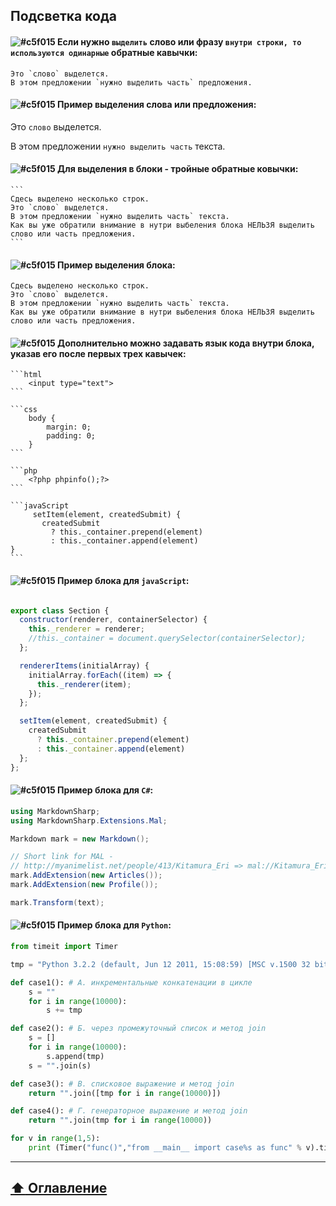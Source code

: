 
## Подсветка кода

#### ![#c5f015](https://via.placeholder.com/15/c5f015/000000?text=+) Если нужно `выделить` слово или фразу `внутри строки, то используются одинарные` обратные кавычки:

```
Это `слово` выделется.
В этом предложении `нужно выделить часть` предложения.
```
#### ![#c5f015](https://via.placeholder.com/15/c5f015/000000?text=+) Пример выделения слова или предложения:

Это `слово` выделется.    
  
В этом предложении `нужно выделить часть` текста.

#### ![#c5f015](https://via.placeholder.com/15/c5f015/000000?text=+) Для выделения в блоки - тройные обратные ковычки:
    ```
    Сдесь выделено несколько строк.
    Это `слово` выделется.    
    В этом предложении `нужно выделить часть` текста.
    Как вы уже обратили внимание в нутри выбеления блока НЕЛЬЗЯ выделить слово или часть предложения.
    ```
#### ![#c5f015](https://via.placeholder.com/15/c5f015/000000?text=+) Пример выделения блока:
 ```
Сдесь выделено несколько строк.
Это `слово` выделется.    
В этом предложении `нужно выделить часть` текста.
Как вы уже обратили внимание в нутри выбеления блока НЕЛЬЗЯ выделить слово или часть предложения.
```
#### ![#c5f015](https://via.placeholder.com/15/c5f015/000000?text=+) Дополнительно можно задавать язык кода внутри блока, указав его после первых трех кавычек:

    ```html
        <input type="text">
    ```

    ```css
        body {
            margin: 0;
            padding: 0;
        }
    ```

    ```php
        <?php phpinfo();?>
    ```
    
    ```javaScript
         setItem(element, createdSubmit) {
           createdSubmit
             ? this._container.prepend(element)
             : this._container.append(element)
    }
    ```
#### ![#c5f015](https://via.placeholder.com/15/c5f015/000000?text=+) Пример блока для `javaScript`:

```javaScript

export class Section {
  constructor(renderer, containerSelector) {
    this._renderer = renderer;
    //this._container = document.querySelector(containerSelector);
  };

  rendererItems(initialArray) {
    initialArray.forEach((item) => {
      this._renderer(item);
    });
  };

  setItem(element, createdSubmit) {
    createdSubmit
      ? this._container.prepend(element)
      : this._container.append(element)
  };
};
```

#### ![#c5f015](https://via.placeholder.com/15/c5f015/000000?text=+) Пример блока для `C#`:

```C#
using MarkdownSharp;
using MarkdownSharp.Extensions.Mal;

Markdown mark = new Markdown();

// Short link for MAL - 
// http://myanimelist.net/people/413/Kitamura_Eri => mal://Kitamura_Eri
mark.AddExtension(new Articles()); 
mark.AddExtension(new Profile());

mark.Transform(text);
```

#### ![#c5f015](https://via.placeholder.com/15/c5f015/000000?text=+) Пример блока для `Python`:

```Python
from timeit import Timer

tmp = "Python 3.2.2 (default, Jun 12 2011, 15:08:59) [MSC v.1500 32 bit (Intel)] on win32."

def case1(): # А. инкрементальные конкатенации в цикле
    s = ""
    for i in range(10000):
        s += tmp

def case2(): # Б. через промежуточный список и метод join
    s = []
    for i in range(10000):
        s.append(tmp)
    s = "".join(s)

def case3(): # В. списковое выражение и метод join
    return "".join([tmp for i in range(10000)])

def case4(): # Г. генераторное выражение и метод join
    return "".join(tmp for i in range(10000))

for v in range(1,5):
    print (Timer("func()","from __main__ import case%s as func" % v).timeit(200))
```
___

## [:arrow_up:  Оглавление](https://github.com/BaturinSS/manual-README.md/blob/main/README.md#оглавление)
